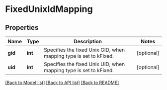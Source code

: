 # FixedUnixIdMapping

## Properties
Name | Type | Description | Notes
------------ | ------------- | ------------- | -------------
**gid** | **int** | Specifies the fixed Unix GID, when mapping type is set to kFixed. | [optional] 
**uid** | **int** | Specifies the fixed Unix UID, when mapping type is set to kFixed. | [optional] 

[[Back to Model list]](../README.md#documentation-for-models) [[Back to API list]](../README.md#documentation-for-api-endpoints) [[Back to README]](../README.md)


